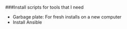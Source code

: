 ###Install scripts for tools that I need

- Garbage plate: For fresh installs on a new computer
- Install Ansible